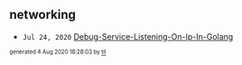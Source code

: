 ## networking


* <code>Jul 24, 2020</code> [Debug-Service-Listening-On-Ip-In-Golang](2020-07-24T20-48-46-debug-service-listening-on-ip-in-golang.md)

<sup><sub>generated 4 Aug 2020 18:28:03 by <a href='https://github.com/senorprogrammer/til'>til</a></sub></sup>
